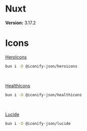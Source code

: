 # Nuxt
**Version:** 3.17.2


# Icons
[HeroIcons](https://icon-sets.iconify.design/heroicons/)
```bash
bun i -D @iconify-json/heroicons
```
<br>

[HealthIcons](https://icon-sets.iconify.design/healthicons/)
```bash
bun i -D @iconify-json/healthicons
```

<br>

[Lucide](https://icon-sets.iconify.design/lucide/)
```bash
bun i -D @iconify-json/lucide
```